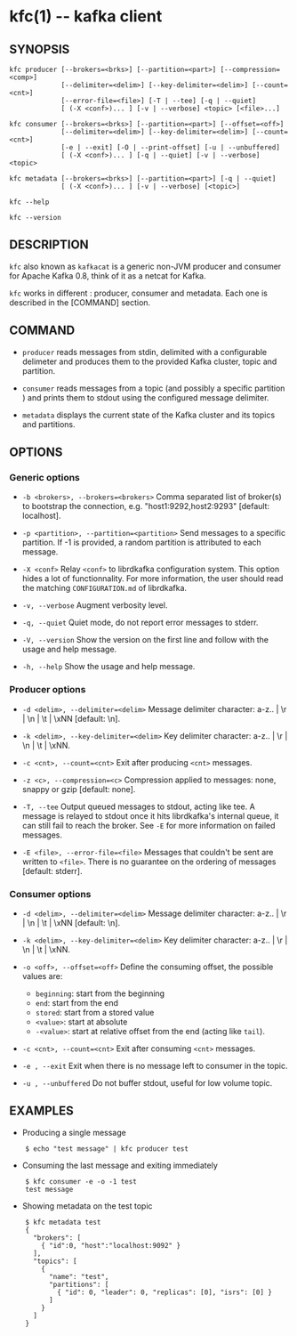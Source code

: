 kfc(1) -- kafka client
======================

SYNOPSIS
--------

```
kfc producer [--brokers=<brks>] [--partition=<part>] [--compression=<comp>]
             [--delimiter=<delim>] [--key-delimiter=<delim>] [--count=<cnt>]
             [--error-file=<file>] [-T | --tee] [-q | --quiet]
             [ (-X <conf>)... ] [-v | --verbose] <topic> [<file>...]

kfc consumer [--brokers=<brks>] [--partition=<part>] [--offset=<off>]
             [--delimiter=<delim>] [--key-delimiter=<delim>] [--count=<cnt>]
             [-e | --exit] [-O | --print-offset] [-u | --unbuffered]
             [ (-X <conf>)... ] [-q | --quiet] [-v | --verbose] <topic>

kfc metadata [--brokers=<brks>] [--partition=<part>] [-q | --quiet]
             [ (-X <conf>)... ] [-v | --verbose] [<topic>]

kfc --help

kfc --version
```

DESCRIPTION
-----------

`kfc` also known as `kafkacat` is a generic non-JVM producer and consumer for
Apache Kafka 0.8, think of it as a netcat for Kafka.

`kfc` works in different <command>: producer, consumer and metadata. Each one
is described in the [COMMAND] section.

COMMAND
-------

* `producer`
  reads messages from stdin, delimited with a configurable delimeter and
  produces them to the provided Kafka cluster, topic and partition.

* `consumer`
  reads messages from a topic (and possibly a specific partition ) and prints
  them to stdout using the configured message delimiter.

* `metadata`
  displays the current state of the Kafka cluster and its topics and partitions.

OPTIONS
-------

### Generic options

* `-b <brokers>, --brokers=<brokers>`
  Comma separated list of broker(s) to bootstrap the connection, e.g.
  "host1:9292,host2:9293" [default: localhost].

* `-p <partition>, --partition=<partition>`
  Send messages to a specific partition. If -1 is provided, a random
  partition is attributed to each message.

* `-X <conf>`
  Relay `<conf>` to librdkafka configuration system. This option
  hides a lot of functionnality. For more information, the user should
  read the matching `CONFIGURATION.md` of librdkafka.

* `-v, --verbose`
  Augment verbosity level.

* `-q, --quiet`
  Quiet mode, do not report error messages to stderr.

* `-V, --version`
  Show the version on the first line and follow with the usage and help message.

* `-h, --help`
  Show the usage and help message.

### Producer options

* `-d <delim>, --delimiter=<delim>`
  Message delimiter character: a-z.. | \\r | \\n | \\t | \\xNN [default: \\n].

* `-k <delim>, --key-delimiter=<delim>`
  Key delimiter character: a-z.. | \\r | \\n | \\t | \\xNN.

* `-c <cnt>, --count=<cnt>`
  Exit after producing `<cnt>` messages.

* `-z <c>, --compression=<c>`
  Compression applied to messages: none, snappy or gzip [default: none].

* `-T, --tee`
  Output queued messages to stdout, acting like tee. A message is relayed to
  stdout once it hits librdkafka's internal queue, it can still fail to reach
  the broker. See `-E` for more information on failed messages.

* `-E <file>, --error-file=<file>`
  Messages that couldn't be sent are written to `<file>`. There is no guarantee
  on the ordering of messages [default: stderr].

### Consumer options

* `-d <delim>, --delimiter=<delim>`
  Message delimiter character: a-z.. | \\r | \\n | \\t | \\xNN [default: \\n].

* `-k <delim>, --key-delimiter=<delim>`
  Key delimiter character: a-z.. | \\r | \\n | \\t | \\xNN.

* `-o <off>, --offset=<off>`
  Define the consuming offset, the possible values are:
    * `beginning`: start from the beginning
    * `end`: start from the end
    * `stored`: start from a stored value
    * `<value>`: start at absolute <value>
    * `-<value>`: start at relative offset from the end (acting like `tail`).

* `-c <cnt>, --count=<cnt>`
  Exit after consuming `<cnt>` messages.

* `-e , --exit`
  Exit when there is no message left to consumer in the topic.

* `-u , --unbuffered`
  Do not buffer stdout, useful for low volume topic.

EXAMPLES
--------

* Producing a single message

```
    $ echo "test message" | kfc producer test
```

* Consuming the last message and exiting immediately

```
    $ kfc consumer -e -o -1 test
    test message
```

* Showing metadata on the test topic

```
    $ kfc metadata test
    {
      "brokers": [
        { "id":0, "host":"localhost:9092" }
      ],
      "topics": [
        {
          "name": "test",
          "partitions": [
            { "id": 0, "leader": 0, "replicas": [0], "isrs": [0] }
          ]
        }
      ]
    }
```
